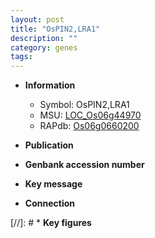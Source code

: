 ```yaml
---
layout: post
title: "OsPIN2,LRA1"
description: ""
category: genes
tags: 
---
```


* **Information**  
    + Symbol: OsPIN2,LRA1  
    + MSU: [LOC_Os06g44970](http://rice.uga.edu/cgi-bin/ORF_infopage.cgi?orf=LOC_Os06g44970)  
    + RAPdb: [Os06g0660200](http://rapdb.dna.affrc.go.jp/viewer/gbrowse_details/irgsp1?name=Os06g0660200)  

* **Publication**  

* **Genbank accession number**  

* **Key message**  

* **Connection**  

[//]: # * **Key figures**  


